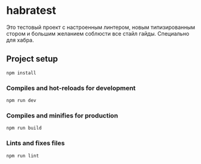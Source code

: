 # habratest

Это тестовый проект с настроенным линтером, новым типизированным стором и большим желанием соблюсти все стайл гайды.
Специально для хабра.

## Project setup

``` #!/bin/bash
npm install
```

### Compiles and hot-reloads for development

``` #!/bin/bash
npm run dev
```

### Compiles and minifies for production

``` #!/bin/bash
npm run build
```

### Lints and fixes files

``` #!/bin/bash
npm run lint
```

